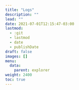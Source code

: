 ```yaml
---
title: "Logs"
description: ""
lead: ""
date: 2021-07-01T12:15:47-03:00
lastmod:
  - :git
  - lastmod
  - date
  - publishDate
draft: false
images: []
menu: 
  data:
    parent: explorer
weight: 2400
toc: true
---
```


